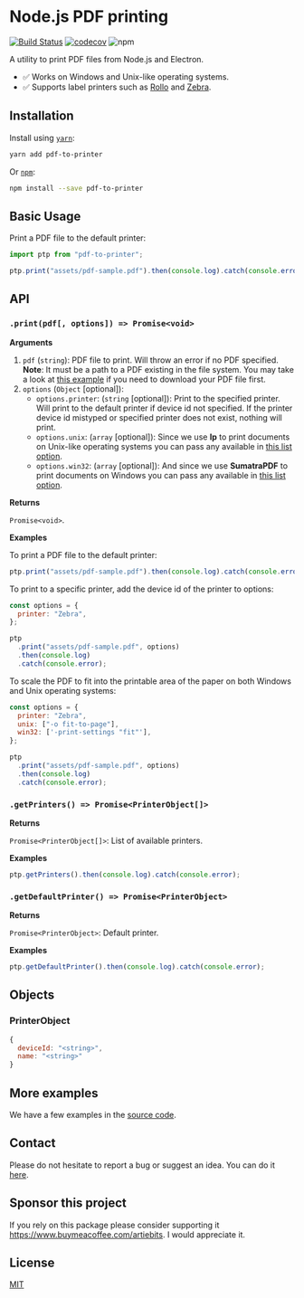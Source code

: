 # Node.js PDF printing

[![Build Status](https://api.cirrus-ci.com/github/artiebits/pdf-to-printer.svg)](https://cirrus-ci.com/github/artiebits/pdf-to-printer)
[![codecov](https://codecov.io/gh/artiebits/pdf-to-printer/branch/master/graph/badge.svg)](https://codecov.io/gh/artiebits/pdf-to-printer)
![npm](https://img.shields.io/npm/dw/pdf-to-printer)

A utility to print PDF files from Node.js and Electron.

- ✅ Works on Windows and Unix-like operating systems.
- ✅ Supports label printers such as [Rollo](https://www.rolloprinter.com/) and [Zebra](https://www.zebra.com/us/en/products/printers.html).

## Installation

Install using [`yarn`](https://yarnpkg.com/):

```bash
yarn add pdf-to-printer
```

Or [`npm`](https://www.npmjs.com/):

```bash
npm install --save pdf-to-printer
```

## Basic Usage

Print a PDF file to the default printer:

```javascript
import ptp from "pdf-to-printer";

ptp.print("assets/pdf-sample.pdf").then(console.log).catch(console.error);
```

## API

### `.print(pdf[, options]) => Promise<void>`

**Arguments**

1. `pdf` (`string`): PDF file to print. Will throw an error if no PDF specified. **Note**: It must be a path to a PDF existing in the file system.
   You may take a look at [this example](/examples/express-server) if you need to download your PDF file first.
2. `options` (`Object` [optional]):
   - `options.printer`: (`string` [optional]): Print to the specified printer. Will print to the default printer if device id not specified. If the printer device id mistyped or specified printer does not exist, nothing will print.
   - `options.unix`: (`array` [optional]): Since we use **lp** to print documents on Unix-like operating systems you can pass any available in [this list option](https://www.computerhope.com/unix/ulp.htm).
   - `options.win32`: (`array` [optional]): And since we use **SumatraPDF** to print documents on Windows you can pass any available in [this list option](https://www.sumatrapdfreader.org/docs/Command-line-arguments.html).

**Returns**

`Promise<void>`.

**Examples**

To print a PDF file to the default printer:

```javascript
ptp.print("assets/pdf-sample.pdf").then(console.log).catch(console.error);
```

To print to a specific printer, add the device id of the printer to options:

```javascript
const options = {
  printer: "Zebra",
};

ptp
  .print("assets/pdf-sample.pdf", options)
  .then(console.log)
  .catch(console.error);
```

To scale the PDF to fit into the printable area of the paper on both Windows and Unix operating systems:

```javascript
const options = {
  printer: "Zebra",
  unix: ["-o fit-to-page"],
  win32: ['-print-settings "fit"'],
};

ptp
  .print("assets/pdf-sample.pdf", options)
  .then(console.log)
  .catch(console.error);
```

### `.getPrinters() => Promise<PrinterObject[]>`

**Returns**

`Promise<PrinterObject[]>`: List of available printers.

**Examples**

```javascript
ptp.getPrinters().then(console.log).catch(console.error);
```

### `.getDefaultPrinter() => Promise<PrinterObject>`

**Returns**

`Promise<PrinterObject>`: Default printer.

**Examples**

```javascript
ptp.getDefaultPrinter().then(console.log).catch(console.error);
```

## Objects

### PrinterObject

```javascript
{
  deviceId: "<string>",
  name: "<string>"
}
```

## More examples

We have a few examples in the [source code](/examples).

## Contact

Please do not hesitate to report a bug or suggest an idea. You can do it [here](https://github.com/artiebits/pdf-to-printer/issues/new/choose).

## Sponsor this project

If you rely on this package please consider supporting it https://www.buymeacoffee.com/artiebits. I would appreciate it.

## License

[MIT](LICENSE)
